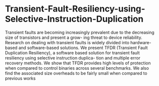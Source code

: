 # Transient-Fault-Resiliency-using-Selective-Instruction-Duplication

Transient faults are becoming increasingly prevalent due
to the decreasing size of transistors and present a grow-
ing threat to device reliability. Research on dealing with
transient faults is widely divided into hardware-based and
software-based solutions. We present TFDR (Transient
Fault Duplication Resiliency), a software based solution for
transient fault resiliency using selective instruction duplica-
tion and multiple error recovery methods. We show that
TFDR provides high levels of protection when compared to
control binaries across several benchmarks. We also find the
associated size overheads to be fairly small when compared
to previous works
